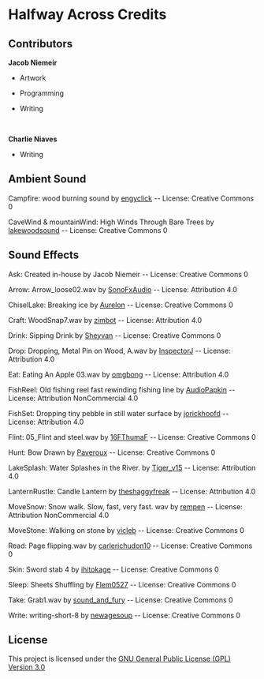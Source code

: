 # Halfway Across Credits
## Contributors
**Jacob Niemeir**

* Artwork

* Programming

* Writing
</br>

**Charlie Niaves**

* Writing

## Ambient Sound

Campfire: wood burning sound by [engyclick](https://freesound.org/s/713604/) -- License: Creative Commons 0

CaveWind & mountainWind: High Winds Through Bare Trees by [lakewoodsound](https://freesound.org/s/719095/) -- License: Creative Commons 0

## Sound Effects

Ask: Created in-house by Jacob Niemeir -- License: Creative Commons 0

Arrow: Arrow_loose02.wav by [SonoFxAudio](https://freesound.org/s/649334/) -- License: Attribution 4.0

ChiselLake: Breaking ice by [Aurelon](https://freesound.org/s/422621/) -- License: Creative Commons 0

Craft: WoodSnap7.wav by [zimbot](https://freesound.org/s/89400/) -- License: Attribution 4.0

Drink: Sipping Drink by [Sheyvan](https://freesound.org/s/471078/) -- License: Creative Commons 0

Drop: Dropping, Metal Pin on Wood, A.wav by [InspectorJ](https://freesound.org/s/414437/) -- License: Attribution 4.0

Eat: Eating An Apple 03.wav by [omgbong](https://freesound.org/s/411595/) -- License: Attribution 4.0

FishReel: Old fishing reel fast rewinding fishing line by [AudioPapkin](https://freesound.org/s/716635/) -- License: Attribution NonCommercial 4.0

FishSet: Dropping tiny pebble in still water surface by [jorickhoofd](https://freesound.org/s/160119/) -- License: Attribution 4.0

Flint: 05_Flint and steel.wav by [16FThumaF](https://freesound.org/s/499027/) -- License: Creative Commons 0

Hunt: Bow Drawn by [Paveroux](https://freesound.org/s/490556/) -- License: Creative Commons 0

LakeSplash: Water Splashes in the River. by [Tiger_v15](https://freesound.org/s/223968/) -- License: Attribution 4.0

LanternRustle: Candle Lantern by [theshaggyfreak](https://freesound.org/s/315762/) -- License: Attribution 4.0

MoveSnow: Snow walk. Slow, fast, very fast. wav by [rempen](https://freesound.org/s/556060/) -- License: Attribution NonCommercial 4.0

MoveStone: Walking on stone by [vicleb](https://freesound.org/s/712859/) -- License: Creative Commons 0

Read: Page flipping.wav by [carlerichudon10](https://freesound.org/s/466375/) -- License: Creative Commons 0

Skin: Sword stab 4 by [ihitokage](https://freesound.org/s/395365/) -- License: Creative Commons 0

Sleep: Sheets Shuffling by [Flem0527](https://freesound.org/s/629974/) -- License: Creative Commons 0

Take: Grab1.wav by [sound_and_fury](https://freesound.org/s/652661/) -- License: Creative Commons 0

Write: writing-short-8 by [newagesoup](https://freesound.org/s/335518/) -- License: Creative Commons 0

## License
This project is licensed under the [GNU General Public License (GPL) Version 3.0](https://www.gnu.org/licenses/gpl-3.0.html)
